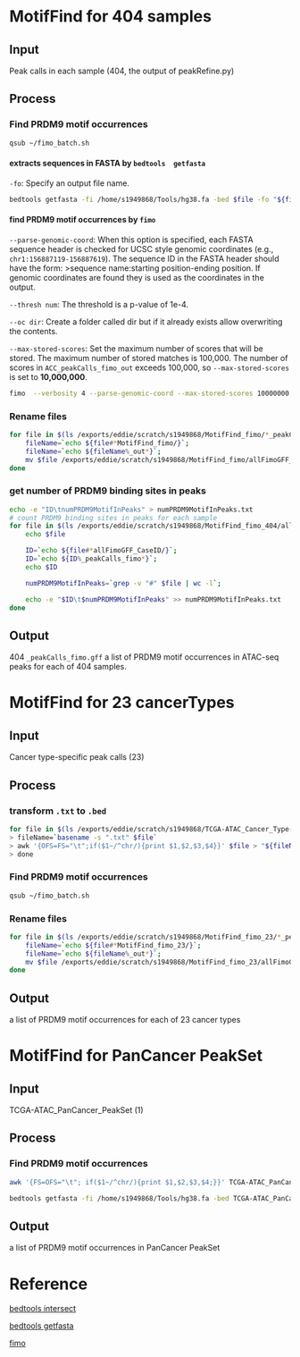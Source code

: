 # MotifFind for 404 samples
## Input
Peak calls in each sample (404, the output of peakRefine.py)
## Process
### Find PRDM9 motif occurrences
```bash
qsub ~/fimo_batch.sh
```
#### extracts sequences in FASTA by `bedtools  getfasta`
`-fo`: Specify an output file name.
```bash
bedtools getfasta -fi /home/s1949868/Tools/hg38.fa -bed $file -fo "${fileName}.fasta"
```
#### find PRDM9 motif occurrences by `fimo`
`--parse-genomic-coord`: When this option is specified, each FASTA sequence header is checked for UCSC style genomic coordinates (e.g., `chr1:156887119-156887619`). The sequence ID in the FASTA header should have the form: >sequence name:starting position-ending position. If genomic coordinates are found they is used as the coordinates in the output. 

`--thresh num`: The threshold is a p-value of 1e-4.

`--oc dir`: Create a folder called dir but if it already exists allow overwriting the contents.

`--max-stored-scores`: Set the maximum number of scores that will be stored. The maximum number of stored matches is 100,000. The number of scores in `ACC_peakCalls_fimo_out` exceeds 100,000, so `--max-stored-scores` is set to **10,000,000**.
```bash
fimo  --verbosity 4 --parse-genomic-coord --max-stored-scores 10000000 --oc "${fileName}_fimo_out" /home/s1949868/PRDM9.pwm.meme "${fileName}.fasta"
```
### Rename files
```bash
for file in $(ls /exports/eddie/scratch/s1949868/MotifFind_fimo/*_peakCalls_fimo_out/fimo.gff); do
	fileName=`echo ${file#*MotifFind_fimo/}`; 
	fileName=`echo ${fileName%_out*}`;
	mv $file /exports/eddie/scratch/s1949868/MotifFind_fimo/allFimoGFF_CaseID/${fileName}.gff
done
```
### get number of PRDM9 binding sites in peaks
```bash
echo -e "ID\tnumPRDM9MotifInPeaks" > numPRDM9MotifInPeaks.txt
# count PRDM9 binding sites in peaks for each sample
for file in $(ls /exports/eddie/scratch/s1949868/MotifFind_fimo_404/allFimoGFF_CaseID/*_fimo.gff); do
	echo $file

	ID=`echo ${file#*allFimoGFF_CaseID/}`; 
	ID=`echo ${ID%_peakCalls_fimo*}`;
	echo $ID

	numPRDM9MotifInPeaks=`grep -v "#" $file | wc -l`; 

	echo -e "$ID\t$numPRDM9MotifInPeaks" >> numPRDM9MotifInPeaks.txt
done
```
## Output
404 `_peakCalls_fimo.gff`
a list of PRDM9 motif occurrences in ATAC-seq peaks for each of 404 samples.
# MotifFind for 23 cancerTypes
## Input
Cancer type-specific peak calls (23)
## Process
### transform `.txt` to `.bed`
```bash
for file in $(ls /exports/eddie/scratch/s1949868/TCGA-ATAC_Cancer_Type-specific_PeakCalls/*_peakCalls.txt); do
> fileName=`basename -s ".txt" $file`
> awk '{OFS=FS="\t";if($1~/^chr/){print $1,$2,$3,$4}}' $file > "${fileName}.bed";
> done
```
### Find PRDM9 motif occurrences
```bash
qsub ~/fimo_batch.sh
```
### Rename files
```bash
for file in $(ls /exports/eddie/scratch/s1949868/MotifFind_fimo_23/*_peakCalls_fimo_out/fimo.gff); do
	fileName=`echo ${file#*MotifFind_fimo_23/}`; 
	fileName=`echo ${fileName%_out*}`;
	mv $file /exports/eddie/scratch/s1949868/MotifFind_fimo_23/allFimoGFF_CaseID_23/${fileName}.gff
done
```
## Output
a list of PRDM9 motif occurrences for each of 23 cancer types
# MotifFind for PanCancer PeakSet
## Input
TCGA-ATAC_PanCancer_PeakSet (1)
## Process
### Find PRDM9 motif occurrences
```bash
awk '{FS=OFS="\t"; if($1~/^chr/){print $1,$2,$3,$4;}}' TCGA-ATAC_PanCancer_PeakSet > TCGA-ATAC_PanCancer_PeakSet.bed

bedtools getfasta -fi /home/s1949868/Tools/hg38.fa -bed TCGA-ATAC_PanCancer_PeakSet.bed -fo TCGA-ATAC_PanCancer_PeakSet.fasta


```
## Output
a list of PRDM9 motif occurrences in PanCancer PeakSet









# Reference
[bedtools intersect](https://bedtools.readthedocs.io/en/latest/content/tools/intersect.html)

[bedtools getfasta](https://bedtools.readthedocs.io/en/latest/content/tools/getfasta.html)

[fimo](http://meme-suite.org/doc/fimo.html)
<!--stackedit_data:
eyJoaXN0b3J5IjpbLTE4OTA1MDI4MjUsMTkxOTE3MzA0MSwyND
g5ODI5MzUsNTM2MDU5MzQzLC0xMzQ2Njg5MDI3LDE2NjI3MDg3
MCwxNDA5NzI1MDYsMTQ2MDQ2NTE4OSwtMTU0MjY1NDM0NSw4MD
YyNjIzNzMsMjk0MjIzMjU1LDE0MTk1NjU4NTMsLTczODc0NjA5
MCwxNjU1NDExMTM0LDI2MTU0MjU5NiwzNzQ0MDE2MCwxNDQ0MD
Y3Mjc0LDYwODgwNzYzMiwxMDc5NDE4OTM2LDE3MjA5ODA5Mzhd
fQ==
-->